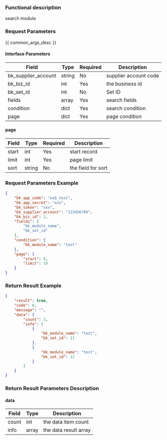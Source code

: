 ### Functional description

search module

### Request Parameters

{{ common_args_desc }}

#### Interface Parameters

| Field      |  Type      | Required   |  Description      |
|-----------|------------|--------|------------|
| bk_supplier_account | string     | No     | supplier account code |
| bk_biz_id      |  int     | Yes     | the business id |
| bk_set_id      |  int     | No     | Set ID |
| fields         |  array   | Yes     | search fields |
| condition      |  dict    | Yes     | search condition |
| page           |  dict    | Yes     | page condition |

#### page

| Field      |  Type      | Required   |  Description      |
|-----------|------------|--------|------------|
| start    |  int    | Yes     | start record |
| limit    |  int    | Yes     | page limit |
| sort     |  string | No     | the field for sort |

### Request Parameters Example

```json
{
    "bk_app_code": "esb_test",
    "bk_app_secret": "xxx",
    "bk_token": "xxx",
    "bk_supplier_account": "123456789",
    "bk_biz_id": 2,
    "fields": [
        "bk_module_name",
        "bk_set_id"
    ],
    "condition": {
        "bk_module_name": "test"
    },
    "page": {
        "start": 0,
        "limit": 10
    }
}
```

### Return Result Example

```json
{
    "result": true,
    "code": 0,
    "message": "",
    "data": {
        "count": 2,
        "info": [
            {
                "bk_module_name": "test",
                "bk_set_id": 11
            },
            {
                "bk_module_name": "test",
                "bk_set_id": 12
            }
        ]
    }
}
```

### Return Result Parameters Description

#### data

| Field      | Type      | Description      |
|-----------|-----------|-----------|
| count     | int       | the data item count |
| info      | array     | the data result array |

